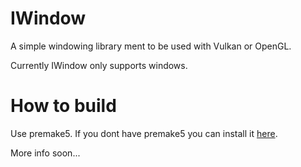 # IWindow
 A simple windowing library ment to be used with Vulkan or OpenGL.
 
 Currently IWindow only supports windows.

# How to build

Use premake5. If you dont have premake5 you can install it [here](https://premake.github.io/).

More info soon...
